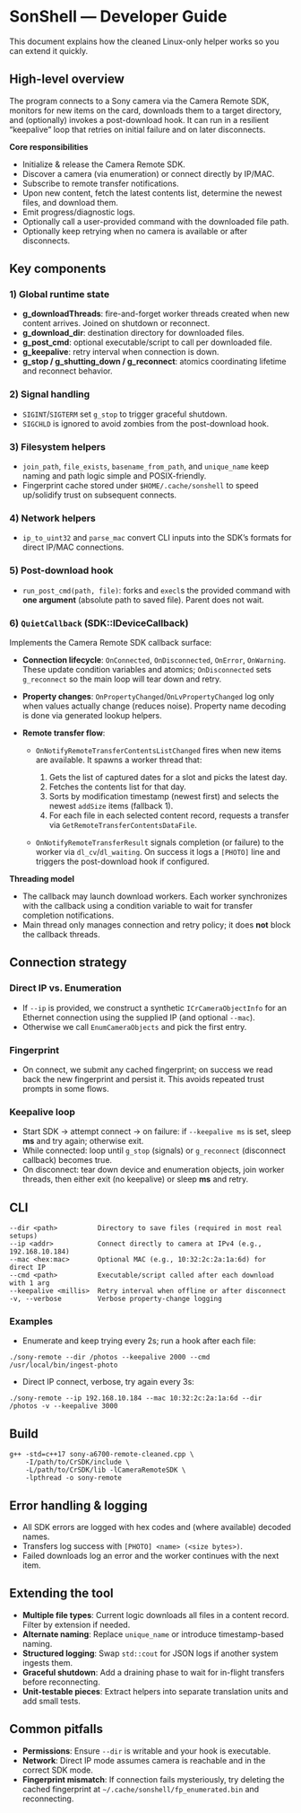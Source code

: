 # SonShell — Developer Guide

This document explains how the cleaned Linux-only helper works so you can extend it quickly.

## High-level overview

The program connects to a Sony camera via the Camera Remote SDK, monitors for new items on the card, downloads them to a target directory, and (optionally) invokes a post-download hook. It can run in a resilient “keepalive” loop that retries on initial failure and on later disconnects.

**Core responsibilities**

* Initialize & release the Camera Remote SDK.
* Discover a camera (via enumeration) or connect directly by IP/MAC.
* Subscribe to remote transfer notifications.
* Upon new content, fetch the latest contents list, determine the newest files, and download them.
* Emit progress/diagnostic logs.
* Optionally call a user-provided command with the downloaded file path.
* Optionally keep retrying when no camera is available or after disconnects.

## Key components

### 1) Global runtime state

* **g\_downloadThreads**: fire-and-forget worker threads created when new content arrives. Joined on shutdown or reconnect.
* **g\_download\_dir**: destination directory for downloaded files.
* **g\_post\_cmd**: optional executable/script to call per downloaded file.
* **g\_keepalive**: retry interval when connection is down.
* **g\_stop / g\_shutting\_down / g\_reconnect**: atomics coordinating lifetime and reconnect behavior.

### 2) Signal handling

* `SIGINT`/`SIGTERM` set `g_stop` to trigger graceful shutdown.
* `SIGCHLD` is ignored to avoid zombies from the post-download hook.

### 3) Filesystem helpers

* `join_path`, `file_exists`, `basename_from_path`, and `unique_name` keep naming and path logic simple and POSIX-friendly.
* Fingerprint cache stored under `$HOME/.cache/sonshell` to speed up/solidify trust on subsequent connects.

### 4) Network helpers

* `ip_to_uint32` and `parse_mac` convert CLI inputs into the SDK’s formats for direct IP/MAC connections.

### 5) Post-download hook

* `run_post_cmd(path, file)`: forks and `execl`s the provided command with **one argument** (absolute path to saved file). Parent does not wait.

### 6) `QuietCallback` (SDK::IDeviceCallback)

Implements the Camera Remote SDK callback surface:

* **Connection lifecycle**: `OnConnected`, `OnDisconnected`, `OnError`, `OnWarning`. These update condition variables and atomics; `OnDisconnected` sets `g_reconnect` so the main loop will tear down and retry.
* **Property changes**: `OnPropertyChanged`/`OnLvPropertyChanged` log only when values actually change (reduces noise). Property name decoding is done via generated lookup helpers.
* **Remote transfer flow**:

  * `OnNotifyRemoteTransferContentsListChanged` fires when new items are available. It spawns a worker thread that:

    1. Gets the list of captured dates for a slot and picks the latest day.
    2. Fetches the contents list for that day.
    3. Sorts by modification timestamp (newest first) and selects the newest `addSize` items (fallback 1).
    4. For each file in each selected content record, requests a transfer via `GetRemoteTransferContentsDataFile`.
  * `OnNotifyRemoteTransferResult` signals completion (or failure) to the worker via `dl_cv`/`dl_waiting`. On success it logs a `[PHOTO]` line and triggers the post-download hook if configured.

**Threading model**

* The callback may launch download workers. Each worker synchronizes with the callback using a condition variable to wait for transfer completion notifications.
* Main thread only manages connection and retry policy; it does **not** block the callback threads.

## Connection strategy

### Direct IP vs. Enumeration

* If `--ip` is provided, we construct a synthetic `ICrCameraObjectInfo` for an Ethernet connection using the supplied IP (and optional `--mac`).
* Otherwise we call `EnumCameraObjects` and pick the first entry.

### Fingerprint

* On connect, we submit any cached fingerprint; on success we read back the new fingerprint and persist it. This avoids repeated trust prompts in some flows.

### Keepalive loop

* Start SDK → attempt connect → on failure: if `--keepalive ms` is set, sleep **ms** and try again; otherwise exit.
* While connected: loop until `g_stop` (signals) or `g_reconnect` (disconnect callback) becomes true.
* On disconnect: tear down device and enumeration objects, join worker threads, then either exit (no keepalive) or sleep **ms** and retry.

## CLI

```
--dir <path>          Directory to save files (required in most real setups)
--ip <addr>           Connect directly to camera at IPv4 (e.g., 192.168.10.184)
--mac <hex:mac>       Optional MAC (e.g., 10:32:2c:2a:1a:6d) for direct IP
--cmd <path>          Executable/script called after each download with 1 arg
--keepalive <millis>  Retry interval when offline or after disconnect
-v, --verbose         Verbose property-change logging
```

### Examples

* Enumerate and keep trying every 2s; run a hook after each file:

```
./sony-remote --dir /photos --keepalive 2000 --cmd /usr/local/bin/ingest-photo
```

* Direct IP connect, verbose, try again every 3s:

```
./sony-remote --ip 192.168.10.184 --mac 10:32:2c:2a:1a:6d --dir /photos -v --keepalive 3000
```

## Build

```
g++ -std=c++17 sony-a6700-remote-cleaned.cpp \
    -I/path/to/CrSDK/include \
    -L/path/to/CrSDK/lib -lCameraRemoteSDK \
    -lpthread -o sony-remote
```

## Error handling & logging

* All SDK errors are logged with hex codes and (where available) decoded names.
* Transfers log success with `[PHOTO] <name> (<size bytes>)`.
* Failed downloads log an error and the worker continues with the next item.

## Extending the tool

* **Multiple file types**: Current logic downloads all files in a content record. Filter by extension if needed.
* **Alternate naming**: Replace `unique_name` or introduce timestamp-based naming.
* **Structured logging**: Swap `std::cout` for JSON logs if another system ingests them.
* **Graceful shutdown**: Add a draining phase to wait for in-flight transfers before reconnecting.
* **Unit-testable pieces**: Extract helpers into separate translation units and add small tests.

## Common pitfalls

* **Permissions**: Ensure `--dir` is writable and your hook is executable.
* **Network**: Direct IP mode assumes camera is reachable and in the correct SDK mode.
* **Fingerprint mismatch**: If connection fails mysteriously, try deleting the cached fingerprint at `~/.cache/sonshell/fp_enumerated.bin` and reconnecting.

